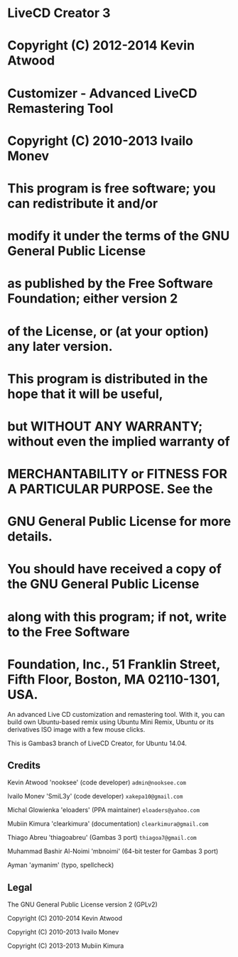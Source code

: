 # LiveCD Creator 3
# Copyright (C) 2012-2014  Kevin Atwood
# 
# Customizer - Advanced LiveCD Remastering Tool
# Copyright (C) 2010-2013  Ivailo Monev
# 
# This program is free software; you can redistribute it and/or
# modify it under the terms of the GNU General Public License
# as published by the Free Software Foundation; either version 2
# of the License, or (at your option) any later version.
# 
# This program is distributed in the hope that it will be useful,
# but WITHOUT ANY WARRANTY; without even the implied warranty of
# MERCHANTABILITY or FITNESS FOR A PARTICULAR PURPOSE.  See the
# GNU General Public License for more details.
# 
# You should have received a copy of the GNU General Public License
# along with this program; if not, write to the Free Software
# Foundation, Inc., 51 Franklin Street, Fifth Floor, Boston, MA  02110-1301, USA.

An advanced Live CD customization and remastering tool. With it, you can build own Ubuntu-based remix using Ubuntu Mini Remix, Ubuntu or its derivatives ISO image with a few mouse clicks.

This is Gambas3 branch of LiveCD Creator, for Ubuntu 14.04.

## Credits

Kevin Atwood 'nooksee' (code developer) `admin@nooksee.com`

Ivailo Monev 'SmiL3y' (code developer) `xakepa10@gmail.com`

Michal Glowienka 'eloaders' (PPA maintainer) `eloaders@yahoo.com`

Mubiin Kimura 'clearkimura' (documentation) `clearkimura@gmail.com`

Thiago Abreu 'thiagoabreu' (Gambas 3 port) `thiagoa7@gmail.com`

Muhammad Bashir Al-Noimi 'mbnoimi' (64-bit tester for Gambas 3 port)

Ayman 'aymanim' (typo, spellcheck)


## Legal

The GNU General Public License version 2 (GPLv2)

Copyright (C) 2010-2014 Kevin Atwood

Copyright (C) 2010-2013 Ivailo Monev

Copyright (C) 2013-2013 Mubiin Kimura